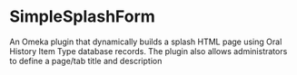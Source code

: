 # SimpleSplashForm
An Omeka plugin that dynamically builds a splash HTML page using Oral History Item Type database records.  The plugin also allows administrators to define a page/tab title and description
